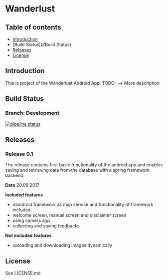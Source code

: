 ﻿# Wanderlust

## Table of contents

- [Introduction](#Introduction)
- [Build Status](#Build Status)
- [Releases](#Releases)
- [License](#License)


## Introduction
This is project of the Wanderlust Android App.
TODO: --> More description

## Build Status
### Branch: Development

[![pipeline status](https://gitlab.fhnw.ch/IP-34v_Wanderlust/Wanderlust_Frontend_Application/badges/development/pipeline.svg)](https://gitlab.fhnw.ch/IP-34v_Wanderlust/Wanderlust_Frontend_Application/commits/development)

## Releases

### Release 0.1
The release contains first basic functionality of the android app and enables saving and retrieving data from the database with a spring framework backend.

**Date**
20.09.2017

**Included features**
- osmdroid framework as map service and functionality of framework included
- welcome screen, manual screen and disclaimer screen
- using camera app
- collecting and saving feedbacks

**Not included features**
- uploading and downloading images dynamically


## License
See LICENSE.md
